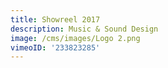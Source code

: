 ```yaml
---
title: Showreel 2017
description: Music & Sound Design
image: /cms/images/Logo 2.png
vimeoID: '233823285'
---
```






